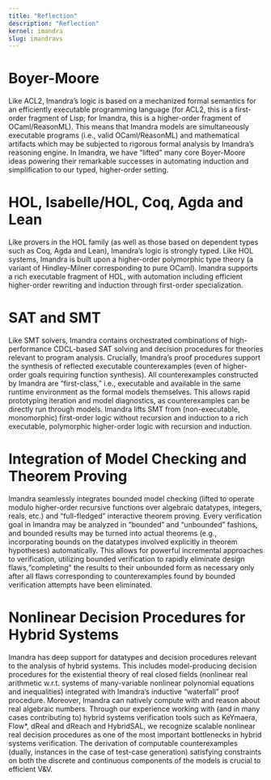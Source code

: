 ```yaml
---
title: "Reflection"
description: "Reflection"
kernel: imandra
slug: imandravs
---
```

# Boyer-Moore

Like ACL2, Imandra’s logic is based on a mechanized formal semantics for an efficiently executable programming language (for ACL2, this is a first-order fragment of Lisp; for Imandra, this is a higher-order fragment of OCaml/ReasonML). This means that Imandra models are simultaneously executable programs (i.e., valid OCaml/ReasonML) and mathematical artifacts which may be subjected to rigorous formal analysis by Imandra’s reasoning engine. In Imandra, we have “lifted” many core Boyer-Moore ideas powering their remarkable successes in automating induction and simplification to our typed, higher-order setting.

# HOL, Isabelle/HOL, Coq, Agda and Lean

Like provers in the HOL family (as well as those based on dependent types such as Coq, Agda and Lean), Imandra’s logic is strongly typed. Like HOL systems, Imandra is built upon a higher-order polymorphic type theory (a variant of Hindley-Milner corresponding to pure OCaml). Imandra supports a rich executable fragment of HOL, with automation including efficient higher-order rewriting and induction through first-order specialization.

# SAT and SMT

Like SMT solvers, Imandra contains orchestrated combinations of high-performance CDCL-based SAT solving and decision procedures for theories relevant to program analysis. Crucially, Imandra’s proof procedures support the synthesis of reflected executable counterexamples (even of higher-order goals requiring function synthesis). All counterexamples constructed by Imandra are “first-class,” i.e., executable and available in the same runtime environment as the formal models themselves. This allows rapid prototyping iteration and model diagnostics, as counterexamples can be directly run through models. Imandra lifts SMT from (non-executable, monomorphic) first-order logic without recursion and induction to a rich executable, polymorphic higher-order logic with recursion and induction.

# Integration of Model Checking and Theorem Proving

Imandra seamlessly integrates bounded model checking (lifted to operate modulo higher-order recursive functions over algebraic datatypes, integers, reals, etc.) and “full-fledged” interactive theorem proving. Every verification goal in Imandra may be analyzed in “bounded” and “unbounded” fashions, and bounded results may be turned into actual theorems (e.g., incorporating bounds on the datatypes involved explicitly in theorem hypotheses) automatically. This allows for powerful incremental approaches to verification, utilizing bounded verification to rapidly eliminate design flaws,“completing” the results to their unbounded form as necessary only after all flaws corresponding to counterexamples found by bounded verification attempts have been eliminated.

# Nonlinear Decision Procedures for Hybrid Systems

 Imandra has deep support for datatypes and decision procedures relevant to the analysis of hybrid systems. This includes model-producing decision procedures for the existential theory of real closed fields (nonlinear real arithmetic w.r.t. systems of many-variable nonlinear polynomial equations and inequalities) integrated with Imandra’s inductive “waterfall” proof procedure. Moreover, Imandra can natively compute with and reason about real algebraic numbers. Through our experience working with (and in many cases contributing to) hybrid systems verification tools such as KeYmaera, Flow*, dReal and dReach and HybridSAL, we recognize scalable nonlinear real decision procedures as one of the most important bottlenecks in hybrid systems verification. The derivation of computable counterexamples (dually, instances in the case of test-case generation) satisfying constraints on both the discrete and continuous components of the models is crucial to efficient V&V.